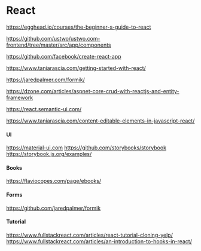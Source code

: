 # React

https://egghead.io/courses/the-beginner-s-guide-to-react

https://github.com/ustwo/ustwo.com-frontend/tree/master/src/app/components

https://github.com/facebook/create-react-app

https://www.taniarascia.com/getting-started-with-react/

https://jaredpalmer.com/formik/

https://dzone.com/articles/aspnet-core-crud-with-reactjs-and-entity-framework

https://react.semantic-ui.com/

https://www.taniarascia.com/content-editable-elements-in-javascript-react/

<h4>UI</h4>

https://material-ui.com
https://github.com/storybooks/storybook
https://storybook.js.org/examples/

<h4>Books</h4>

https://flaviocopes.com/page/ebooks/

<h4>Forms</h4>

https://github.com/jaredpalmer/formik

<h4>Tutorial</h4>

https://www.fullstackreact.com/articles/react-tutorial-cloning-yelp/
https://www.fullstackreact.com/articles/an-introduction-to-hooks-in-react/
